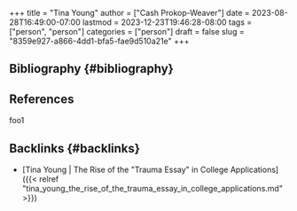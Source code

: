 +++
title = "Tina Young"
author = ["Cash Prokop-Weaver"]
date = 2023-08-28T16:49:00-07:00
lastmod = 2023-12-23T19:46:28-08:00
tags = ["person", "person"]
categories = ["person"]
draft = false
slug = "8359e927-a866-4dd1-bfa5-fae9d510a21e"
+++

## Bibliography {#bibliography}

## References

<style>.csl-entry{text-indent: -1.5em; margin-left: 1.5em;}</style><div class="csl-bib-body">
</div>

foo1


## Backlinks {#backlinks}

-   [Tina Young | The Rise of the "Trauma Essay" in College Applications]({{< relref "tina_young_the_rise_of_the_trauma_essay_in_college_applications.md" >}})
